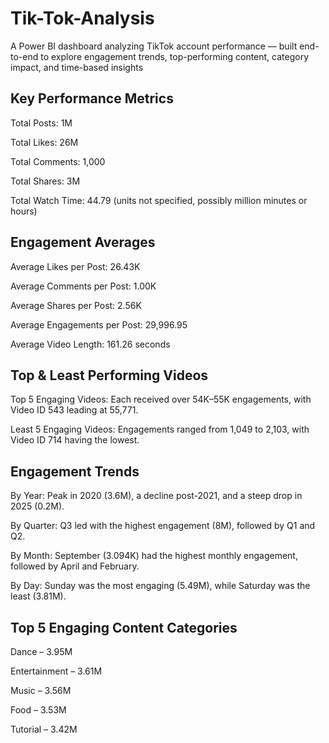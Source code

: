 # Tik-Tok-Analysis
A Power BI dashboard analyzing TikTok account performance — built end-to-end to explore engagement trends, top-performing content, category impact, and time-based insights


## Key Performance Metrics
Total Posts: 1M

Total Likes: 26M

Total Comments: 1,000

Total Shares: 3M

Total Watch Time: 44.79 (units not specified, possibly million minutes or hours)

## Engagement Averages
Average Likes per Post: 26.43K

Average Comments per Post: 1.00K

Average Shares per Post: 2.56K

Average Engagements per Post: 29,996.95

Average Video Length: 161.26 seconds

## Top & Least Performing Videos
Top 5 Engaging Videos: Each received over 54K–55K engagements, with Video ID 543 leading at 55,771.

Least 5 Engaging Videos: Engagements ranged from 1,049 to 2,103, with Video ID 714 having the lowest.

## Engagement Trends
By Year: Peak in 2020 (3.6M), a decline post-2021, and a steep drop in 2025 (0.2M).

By Quarter: Q3 led with the highest engagement (8M), followed by Q1 and Q2.

By Month: September (3.094K) had the highest monthly engagement, followed by April and February.

By Day: Sunday was the most engaging (5.49M), while Saturday was the least (3.81M).

## Top 5 Engaging Content Categories
Dance – 3.95M

Entertainment – 3.61M

Music – 3.56M

Food – 3.53M

Tutorial – 3.42M
